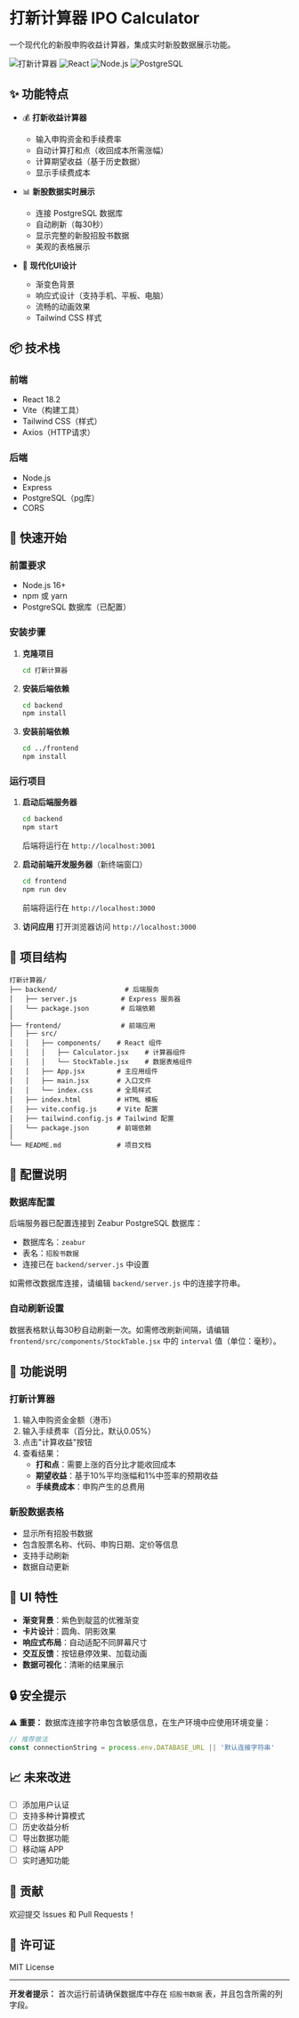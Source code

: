# 打新计算器 IPO Calculator

一个现代化的新股申购收益计算器，集成实时新股数据展示功能。

![打新计算器](https://img.shields.io/badge/IPO-Calculator-purple)
![React](https://img.shields.io/badge/React-18.2-blue)
![Node.js](https://img.shields.io/badge/Node.js-Express-green)
![PostgreSQL](https://img.shields.io/badge/PostgreSQL-Database-blue)

## ✨ 功能特点

- 💰 **打新收益计算器**
  - 输入申购资金和手续费率
  - 自动计算打和点（收回成本所需涨幅）
  - 计算期望收益（基于历史数据）
  - 显示手续费成本

- 📊 **新股数据实时展示**
  - 连接 PostgreSQL 数据库
  - 自动刷新（每30秒）
  - 显示完整的新股招股书数据
  - 美观的表格展示

- 🎨 **现代化UI设计**
  - 渐变色背景
  - 响应式设计（支持手机、平板、电脑）
  - 流畅的动画效果
  - Tailwind CSS 样式

## 📦 技术栈

### 前端
- React 18.2
- Vite（构建工具）
- Tailwind CSS（样式）
- Axios（HTTP请求）

### 后端
- Node.js
- Express
- PostgreSQL（pg库）
- CORS

## 🚀 快速开始

### 前置要求

- Node.js 16+
- npm 或 yarn
- PostgreSQL 数据库（已配置）

### 安装步骤

1. **克隆项目**
   ```bash
   cd 打新计算器
   ```

2. **安装后端依赖**
   ```bash
   cd backend
   npm install
   ```

3. **安装前端依赖**
   ```bash
   cd ../frontend
   npm install
   ```

### 运行项目

1. **启动后端服务器**
   ```bash
   cd backend
   npm start
   ```
   后端将运行在 `http://localhost:3001`

2. **启动前端开发服务器**（新终端窗口）
   ```bash
   cd frontend
   npm run dev
   ```
   前端将运行在 `http://localhost:3000`

3. **访问应用**
   打开浏览器访问 `http://localhost:3000`

## 📂 项目结构

```
打新计算器/
├── backend/                 # 后端服务
│   ├── server.js           # Express 服务器
│   └── package.json        # 后端依赖
│
├── frontend/               # 前端应用
│   ├── src/
│   │   ├── components/    # React 组件
│   │   │   ├── Calculator.jsx    # 计算器组件
│   │   │   └── StockTable.jsx    # 数据表格组件
│   │   ├── App.jsx        # 主应用组件
│   │   ├── main.jsx       # 入口文件
│   │   └── index.css      # 全局样式
│   ├── index.html         # HTML 模板
│   ├── vite.config.js     # Vite 配置
│   ├── tailwind.config.js # Tailwind 配置
│   └── package.json       # 前端依赖
│
└── README.md              # 项目文档
```

## 🔧 配置说明

### 数据库配置

后端服务器已配置连接到 Zeabur PostgreSQL 数据库：
- 数据库名：`zeabur`
- 表名：`招股书数据`
- 连接已在 `backend/server.js` 中设置

如需修改数据库连接，请编辑 `backend/server.js` 中的连接字符串。

### 自动刷新设置

数据表格默认每30秒自动刷新一次。如需修改刷新间隔，请编辑 `frontend/src/components/StockTable.jsx` 中的 `interval` 值（单位：毫秒）。

## 📱 功能说明

### 打新计算器

1. 输入申购资金金额（港币）
2. 输入手续费率（百分比，默认0.05%）
3. 点击"计算收益"按钮
4. 查看结果：
   - **打和点**：需要上涨的百分比才能收回成本
   - **期望收益**：基于10%平均涨幅和1%中签率的预期收益
   - **手续费成本**：申购产生的总费用

### 新股数据表格

- 显示所有招股书数据
- 包含股票名称、代码、申购日期、定价等信息
- 支持手动刷新
- 数据自动更新

## 🎨 UI 特性

- **渐变背景**：紫色到靛蓝的优雅渐变
- **卡片设计**：圆角、阴影效果
- **响应式布局**：自动适配不同屏幕尺寸
- **交互反馈**：按钮悬停效果、加载动画
- **数据可视化**：清晰的结果展示

## 🔒 安全提示

⚠️ **重要：** 数据库连接字符串包含敏感信息，在生产环境中应使用环境变量：

```javascript
// 推荐做法
const connectionString = process.env.DATABASE_URL || '默认连接字符串'
```

## 📈 未来改进

- [ ] 添加用户认证
- [ ] 支持多种计算模式
- [ ] 历史收益分析
- [ ] 导出数据功能
- [ ] 移动端 APP
- [ ] 实时通知功能

## 🤝 贡献

欢迎提交 Issues 和 Pull Requests！

## 📄 许可证

MIT License

---

**开发者提示：** 首次运行前请确保数据库中存在 `招股书数据` 表，并且包含所需的列字段。

